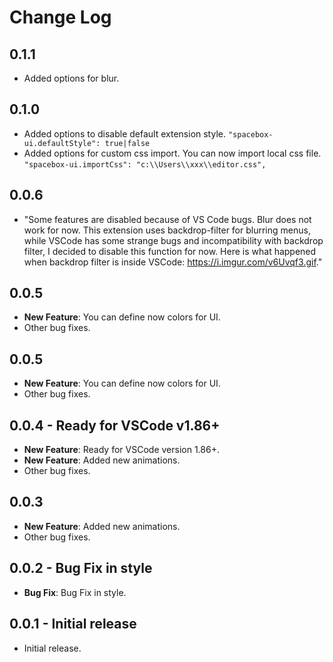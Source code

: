 # Change Log

## 0.1.1
- Added options for blur.

## 0.1.0
- Added options to disable default extension style. `"spacebox-ui.defaultStyle": true|false`
- Added options for custom css import. You can now import local css file. `"spacebox-ui.importCss": "c:\\Users\\xxx\\editor.css",`

## 0.0.6
- "Some features are disabled because of VS Code bugs. Blur does not work for now. This extension uses backdrop-filter for blurring menus, while VSCode has some strange bugs and incompatibility with backdrop filter, I decided to disable this function for now. Here is what happened when backdrop filter is inside VSCode: https://i.imgur.com/v6Uvqf3.gif."

## 0.0.5
- **New Feature**: You can define now colors for UI.
- Other bug fixes.

## 0.0.5
- **New Feature**: You can define now colors for UI.
- Other bug fixes.

## 0.0.4 - Ready for VSCode v1.86+
- **New Feature**: Ready for VSCode version 1.86+.
- **New Feature**: Added new animations.
- Other bug fixes.

## 0.0.3
- **New Feature**: Added new animations.
- Other bug fixes.

## 0.0.2 - Bug Fix in style
- **Bug Fix**: Bug Fix in style.

## 0.0.1 - Initial release
- Initial release.
